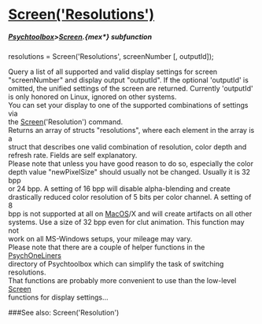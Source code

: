 # [Screen('Resolutions')](Screen-Resolutions) 
##### [Psychtoolbox](Psychtoolbox)>[Screen](Screen).{mex*} subfunction

resolutions = Screen('Resolutions', screenNumber [, outputId]);

Query a list of all supported and valid display settings for screen  
"screenNumber" and display output "outputId". If the optional 'outputId' is  
omitted, the unified settings of the screen are returned. Currently 'outputId'  
is only honored on Linux, ignored on other systems.  
You can set your display to one of the supported combinations of settings via  
the [Screen](Screen)('Resolution') command.  
Returns an array of structs "resolutions", where each element in the array is a  
struct that describes one valid combination of resolution, color depth and  
refresh rate. Fields are self explanatory.  
Please note that unless you have good reason to do so, especially the color  
depth value "newPixelSize" should usually not be changed. Usually it is 32 bpp  
or 24 bpp. A setting of 16 bpp will disable alpha-blending and create  
drastically reduced color resolution of 5 bits per color channel. A setting of 8  
bpp is not supported at all on [MacOS](MacOS)/X and will create artifacts on all other  
systems. Use a size of 32 bpp even for clut animation. This function may not  
work on all MS-Windows setups, your mileage may vary.  
Please note that there are a couple of helper functions in the [PsychOneLiners](PsychOneLiners)  
directory of Psychtoolbox which can simplify the task of switching resolutions.  
That functions are probably more convenient to use than the low-level [Screen](Screen)  
functions for display settings...   


###See also:
Screen('Resolution')
